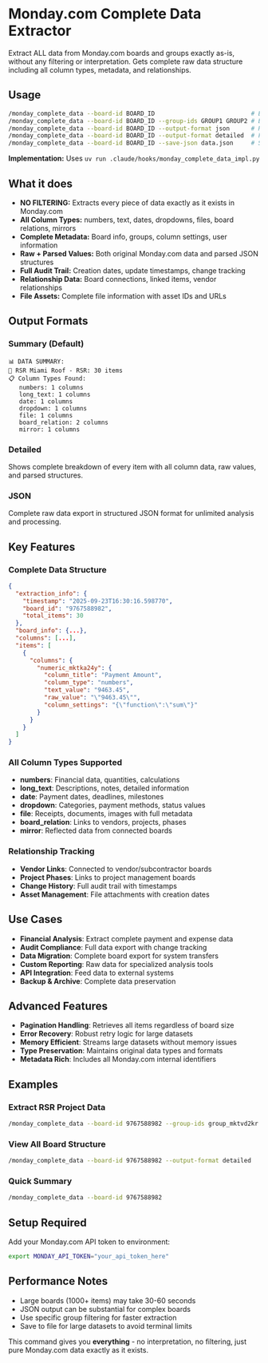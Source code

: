 # Monday.com Complete Data Extractor

Extract ALL data from Monday.com boards and groups exactly as-is, without any filtering or interpretation. Gets complete raw data structure including all column types, metadata, and relationships.

## Usage
```bash
/monday_complete_data --board-id BOARD_ID                           # Extract all data from board
/monday_complete_data --board-id BOARD_ID --group-ids GROUP1 GROUP2 # Extract specific groups
/monday_complete_data --board-id BOARD_ID --output-format json      # Raw JSON output
/monday_complete_data --board-id BOARD_ID --output-format detailed  # Full breakdown
/monday_complete_data --board-id BOARD_ID --save-json data.json     # Save to file
```

**Implementation:** Uses `uv run .claude/hooks/monday_complete_data_impl.py`

## What it does
- **NO FILTERING:** Extracts every piece of data exactly as it exists in Monday.com
- **All Column Types:** numbers, text, dates, dropdowns, files, board relations, mirrors
- **Complete Metadata:** Board info, groups, column settings, user information
- **Raw + Parsed Values:** Both original Monday.com data and parsed JSON structures
- **Full Audit Trail:** Creation dates, update timestamps, change tracking
- **Relationship Data:** Board connections, linked items, vendor relationships
- **File Assets:** Complete file information with asset IDs and URLs

## Output Formats

### Summary (Default)
```
📊 DATA SUMMARY:
📁 RSR Miami Roof - RSR: 30 items
📋 Column Types Found:
   numbers: 1 columns
   long_text: 1 columns
   date: 1 columns
   dropdown: 1 columns
   file: 1 columns
   board_relation: 2 columns
   mirror: 1 columns
```

### Detailed
Shows complete breakdown of every item with all column data, raw values, and parsed structures.

### JSON
Complete raw data export in structured JSON format for unlimited analysis and processing.

## Key Features

### Complete Data Structure
```json
{
  "extraction_info": {
    "timestamp": "2025-09-23T16:30:16.598770",
    "board_id": "9767588982",
    "total_items": 30
  },
  "board_info": {...},
  "columns": [...],
  "items": [
    {
      "columns": {
        "numeric_mktka24y": {
          "column_title": "Payment Amount",
          "column_type": "numbers",
          "text_value": "9463.45",
          "raw_value": "\"9463.45\"",
          "column_settings": "{\"function\":\"sum\"}"
        }
      }
    }
  ]
}
```

### All Column Types Supported
- **numbers**: Financial data, quantities, calculations
- **long_text**: Descriptions, notes, detailed information
- **date**: Payment dates, deadlines, milestones
- **dropdown**: Categories, payment methods, status values
- **file**: Receipts, documents, images with full metadata
- **board_relation**: Links to vendors, projects, phases
- **mirror**: Reflected data from connected boards

### Relationship Tracking
- **Vendor Links**: Connected to vendor/subcontractor boards
- **Project Phases**: Links to project management boards
- **Change History**: Full audit trail with timestamps
- **Asset Management**: File attachments with creation dates

## Use Cases
- **Financial Analysis**: Extract complete payment and expense data
- **Audit Compliance**: Full data export with change tracking
- **Data Migration**: Complete board export for system transfers
- **Custom Reporting**: Raw data for specialized analysis tools
- **API Integration**: Feed data to external systems
- **Backup & Archive**: Complete data preservation

## Advanced Features
- **Pagination Handling**: Retrieves all items regardless of board size
- **Error Recovery**: Robust retry logic for large datasets
- **Memory Efficient**: Streams large datasets without memory issues
- **Type Preservation**: Maintains original data types and formats
- **Metadata Rich**: Includes all Monday.com internal identifiers

## Examples

### Extract RSR Project Data
```bash
/monday_complete_data --board-id 9767588982 --group-ids group_mktvd2kr --save-json rsr_data.json
```

### View All Board Structure
```bash
/monday_complete_data --board-id 9767588982 --output-format detailed
```

### Quick Summary
```bash
/monday_complete_data --board-id 9767588982
```

## Setup Required
Add your Monday.com API token to environment:
```bash
export MONDAY_API_TOKEN="your_api_token_here"
```

## Performance Notes
- Large boards (1000+ items) may take 30-60 seconds
- JSON output can be substantial for complex boards
- Use specific group filtering for faster extraction
- Save to file for large datasets to avoid terminal limits

This command gives you **everything** - no interpretation, no filtering, just pure Monday.com data exactly as it exists.